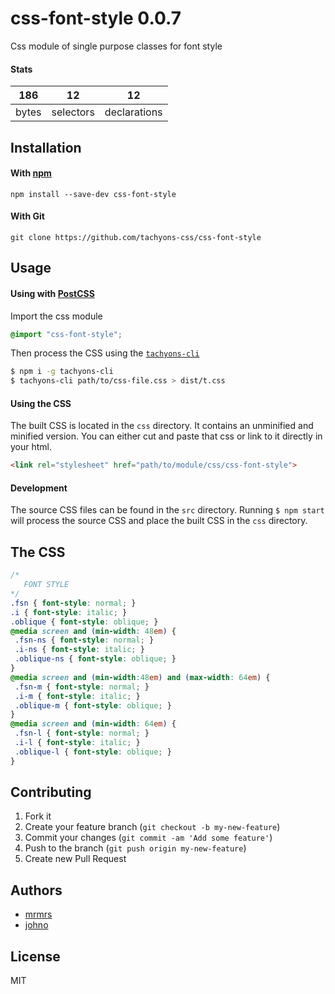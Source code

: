 # css-font-style 0.0.7

Css module of single purpose classes for font style

#### Stats

186 | 12 | 12
---|---|---
bytes | selectors | declarations

## Installation

#### With [npm](https://npmjs.com)

```
npm install --save-dev css-font-style
```

#### With Git

```
git clone https://github.com/tachyons-css/css-font-style
```

## Usage

#### Using with [PostCSS](https://github.com/postcss/postcss)

Import the css module

```css
@import "css-font-style";
```

Then process the CSS using the [`tachyons-cli`](https://github.com/tachyons-css/tachyons-cli)

```sh
$ npm i -g tachyons-cli
$ tachyons-cli path/to/css-file.css > dist/t.css
```

#### Using the CSS

The built CSS is located in the `css` directory. It contains an unminified and minified version.
You can either cut and paste that css or link to it directly in your html.

```html
<link rel="stylesheet" href="path/to/module/css/css-font-style">
```

#### Development

The source CSS files can be found in the `src` directory.
Running `$ npm start` will process the source CSS and place the built CSS in the `css` directory.

## The CSS

```css
/*
   FONT STYLE
*/
.fsn { font-style: normal; }
.i { font-style: italic; }
.oblique { font-style: oblique; }
@media screen and (min-width: 48em) {
 .fsn-ns { font-style: normal; }
 .i-ns { font-style: italic; }
 .oblique-ns { font-style: oblique; }
}
@media screen and (min-width:48em) and (max-width: 64em) {
 .fsn-m { font-style: normal; }
 .i-m { font-style: italic; }
 .oblique-m { font-style: oblique; }
}
@media screen and (min-width: 64em) {
 .fsn-l { font-style: normal; }
 .i-l { font-style: italic; }
 .oblique-l { font-style: oblique; }
}
```

## Contributing

1. Fork it
2. Create your feature branch (`git checkout -b my-new-feature`)
3. Commit your changes (`git commit -am 'Add some feature'`)
4. Push to the branch (`git push origin my-new-feature`)
5. Create new Pull Request

## Authors

* [mrmrs](http://mrmrs.io)
* [johno](http://johnotander.com)

## License

MIT

